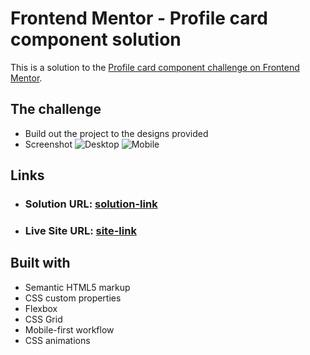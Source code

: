 # Frontend Mentor - Profile card component solution

This is a solution to the [Profile card component challenge on Frontend Mentor](https://www.frontendmentor.io/challenges/profile-card-component-cfArpWshJ).

## The challenge

- Build out the project to the designs provided
- Screenshot
    ![Desktop](ss/desktop-design.jpg)
    ![Mobile](ss/mobile-design.jpg)


## Links

- ### Solution URL: [solution-link](https://github.com/lismaria/FM1-ProfileCardComponent)
- ### Live Site URL: [site-link](https://lismaria.github.io/FM1-ProfileCardComponent/)


## Built with

- Semantic HTML5 markup
- CSS custom properties
- Flexbox
- CSS Grid
- Mobile-first workflow
- CSS animations

